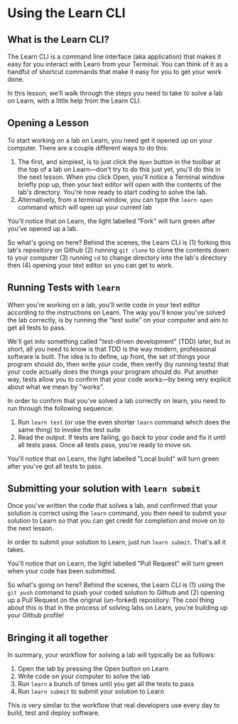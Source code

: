# Using the Learn CLI

## What is the Learn CLI?

The Learn CLI is a command line interface (aka application) that makes it easy for you interact with Learn from your Terminal. You can think of it as a handful of shortcut commands that make it easy for you to get your work done. 

In this lesson, we'll walk through the steps you need to take to solve a lab on Learn, with a little help from the Learn CLI.

## Opening a Lesson

To start working on a lab on Learn, you need get it opened up on your computer. There are a couple different ways to do this:

1. The first, and simplest, is to just click the `Open` button in the toolbar at the top of a lab on Learn—don't try to do this just yet, you'll do this in the next lesson. When you click Open, you'll notice a Terminal window briefly pop up, then your text editor will open with the contents of the lab's directory. You're now ready to start coding to solve the lab. 
2. Alternatively, from a terminal window, you can type the `learn open` command which will open up your current lab 

You'll notice that on Learn, the light labelled "Fork" will turn green after you've opened up a lab.

So what's going on here? Behind the scenes, the Learn CLI is (1) forking this lab's repository on Github (2) running `git clone` to clone the contents down to your computer (3) running `cd` to change directory into the lab's directory then (4) opening your text editor so you can get to work. 

## Running Tests with `learn`

When you're working on a lab, you'll write code in your text editor according to the instructions on Learn. The way you'll know you've solved the lab correctly, is by running the "test suite" on your computer and aim to get all tests to pass. 

We'll get into something called "test-driven development" (TDD) later, but in short, all you need to know is that TDD is the way modern, professional software is built. The idea is to define, up front, the set of things your program should do, then write your code, then verify (by running tests) that your code actually does the things your program should do. Put another way, tests allow you to confirm that your code works—by being very explicit about what we mean by "works". 

In order to confirm that you've solved a lab correctly on learn, you need to run through the following sequence:

1. Run `learn test` (or use the even shorter `learn` command which does the same thing) to invoke the test suite
2. Read the output. If tests are failing, go back to your code and fix it until all tests pass. Once all tests pass, you're ready to move on. 

You'll notice that on Learn, the light labelled "Local build" will turn green after you've got all tests to pass. 

## Submitting your solution with `learn submit`

Once you've written the code that solves a lab, and confirmed that your solution is correct using the `learn` command, you then need to submit your solution to Learn so that you can get credit for completion and move on to the next lesson. 

In order to submit your solution to Learn, just run `learn submit`. That's all it takes.

You'll notice that on Learn, the light labelled "Pull Request" will turn green when your code has been submitted. 

So what's going on here? Behind the scenes, the Learn CLI is (1) using the `git push` command to push your coded solution to Github and (2) opening up a Pull Request on the original (un-forked) repository. The cool thing about this is that in the process of solving labs on Learn, you're building up your Github profile!

## Bringing it all together

In summary, your workflow for solving a lab will typically be as follows: 

1. Open the lab by pressing the Open button on Learn
2. Write code on your computer to solve the lab
3. Run `learn` a bunch of times until you get all the tests to pass
4. Run `learn submit` to submit your solution to Learn

This is very similar to the workflow that real developers use every day to build, test and deploy software. 
